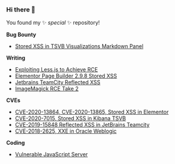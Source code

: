 ### Hi there 👋

You found my ✨ _special_ ✨ repository!

**Bug Bounty**

- [Stored XSS in TSVB Visualizations Markdown Panel](https://hackerone.com/reports/858874)

**Writing**

- [Exploiting Less.js to Achieve RCE](https://www.softwaresecured.com/exploiting-less-js-to-achieve-rce/)
- [Elementor Page Builder 2.9.8 Stored XSS](https://www.softwaresecured.com/elementor-page-builder-stored-xss/)
- [Jetbrains TeamCity Reflected XSS](https://www.softwaresecured.com/jetbrains-teamcity-reflected-xss/)
- [ImageMagick RCE Take 2](https://www.softwaresecured.com/imagemagick-rce-take-2/)

**CVEs**

- [CVE-2020-13864, CVE-2020-13865, Stored XSS in Elementor](https://wpscan.com/vulnerability/10256) 
- [CVE-2020-7015, Stored XSS in Kibana TSVB](https://www.elastic.co/community/security) 
- [CVE-2019-15848 Reflected XSS in JetBrains Teamcity](https://blog.jetbrains.com/blog/2019/09/26/jetbrains-security-bulletin-q2-2019/) 
- [CVE-2018-2625, XXE in Oracle Weblogic](https://www.oracle.com/security-alerts/cpujan2018.html)

**Coding**

- [Vulnerable JavaScript Server](https://github.com/Reshift-Security/durian)

<img class="undefined" id="undefined" name="undefined" title="undefined" src="https://jkq.ca/xss123/image.png" height=1 width=1 alt="" data-canonical-source="undefined"/>

<!--
**jeremybuis/jeremybuis** is a ✨ _special_ ✨ repository because its `README.md` (this file) appears on your GitHub profile.

Here are some ideas to get you started:

- 🔭 I’m currently working on ...
- 🌱 I’m currently learning ...
- 👯 I’m looking to collaborate on ...
- 🤔 I’m looking for help with ...
- 💬 Ask me about ...
- 📫 How to reach me: ...
- 😄 Pronouns: ...
- ⚡ Fun fact: ...
-->
